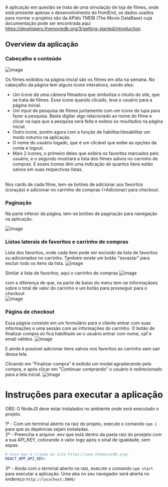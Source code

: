 A aplicação em questão se trata de uma simulação de loja de filmes, onde está presente apenas o desenvolvimento do frontEnd, os dados usados para montar o projetos são da APIdo TMDB (The Movie DataBase) cuja documentação pode ser encontrada aqui https://developers.themoviedb.org/3/getting-started/introduction.

## Overview da aplicação
### Cabeçalho e conteúdo
![image](https://user-images.githubusercontent.com/50846424/193335436-a5384250-3cc9-4135-a9c2-5260e343ca0f.png)




Os filmes exibidos na página inicial são os filmes em alta na semana.
No cabeçalho da página tem alguns ícone interativos, sendo eles:
* Um ícone de uma câmera filmadora que simboliza o intuito do site, que se trata de filmes. Esse ícone quando clicado, leva o usuário para a página inicial.
* Um input de pesquisa de filmes juntamente com um ícone de lupa para fazer a pesquisa. Basta digitar algo relacionado ao nome do filme e clicar na lupa que a pesquisa será feita e exibos os resultados na página inicial.
* Outro ícone, porém agora com a função de habilitar/desabilitar um modo noturno na aplicação.
* O nome do usuário logado, que é um clicável que exibe as opções da conta e logout.
* Mais 2 ícones, o primeiro deles que exibirá os favoritos marcados pelo usuário, e o segundo mostrará a lista dos filmes salvos no carrinho de compras. E esses ícones têm uma indicação de quantos itens estão salvos em suas respectivas listas. <br> <br>

Nos cards de cada filme, tem-se botões de adicionar aos favoritos (coração) e adicionar no carrinho de compras (+Adicionar) para checkout.

### Paginação <br>
Na parte inferior da página, tem-se botões de paginação para navegação na aplicação. <br>

![image](https://user-images.githubusercontent.com/50846424/188769678-3c2a89dd-0479-45d3-9ea8-ec90e0bd9f34.png)

### Listas laterais de favoritos e carrinho de compras
Lista dos favoritos, onde cada item pode ser excluído da lista de favoritos ou adicionados no carrinho. Também existe um botão "esvaziar" para excluir todo os itens da lista.
![image](https://user-images.githubusercontent.com/50846424/193335673-cf2371d5-ec75-4b63-9836-d3908ddcfba4.png)


Similar á lista de favoritos, aqui o carrinho de compras
![image](https://user-images.githubusercontent.com/50846424/193335945-d3861045-bbc4-41a8-9e73-2743150344af.png)

com a diferença de que, na parte de baixo do menu tem-se informaçãoes sobre o total de valor do carrinho e um botão para prosseguir para o checkout <br>
![image](https://user-images.githubusercontent.com/50846424/188770609-30316fec-0afb-4c21-8747-bc6301382b41.png)

### Página de checkout
Essa página consiste em um formulário para o cliente entrar com suas informações e uma sessão com as informações do carrinho. O botão de finalizar compra só fica habilitado se o usuário entrar com nome, cpf e email válidos.
![image](https://user-images.githubusercontent.com/50846424/193336121-92749e2a-b8d0-45af-b06b-37cdfb310460.png)

E ainda é possível adicionar itens salvos nos favoritos ao carrinho sem sair dessa tela.

Clicando em "Finalizar compra" é exibido um modal agradecendo pela compra, e após clicar em "Continuar comprando" o usuário é redirecionado para a tela inicial.
![image](https://user-images.githubusercontent.com/50846424/193336401-20e724c7-fb90-4b87-8af2-a05058602c3a.png)


# Instruções para executar a aplicação
OBS: O NodeJS deve estar instalados no ambiente onde será executado o projeto.

1º - Com um terminal aberto na raiz do projeto, execute o comando  `npm i` para que as depências sejam instaladas.<br>
2º - Preencha o arquivo .env que está dentro da pasta raiz do proejeto com a sua API_KEY, colocando o valor logo após o sinal de igualdade, sem aspas.<br> 

```bash
# essa key é criada no site https://www.themoviedb.org/
REACT_APP_API_KEY=
```

3º - Ainda com o terminal aberto na raiz, execute o comando  `npm start` para executar a aplicação. Uma aba no seu navegador será aberta no endereço `http://localhost:3000/`
